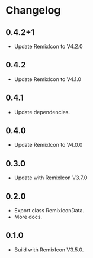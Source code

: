 # Changelog

## 0.4.2+1

* Update RemixIcon to V4.2.0

## 0.4.2

* Update RemixIcon to V4.1.0

## 0.4.1

* Update dependencies.

## 0.4.0

* Update RemixIcon to V4.0.0

## 0.3.0

* Update with RemixIcon V3.7.0

## 0.2.0

* Export class RemixIconData.
* More docs.

## 0.1.0

* Build with RemixIcon V3.5.0.
